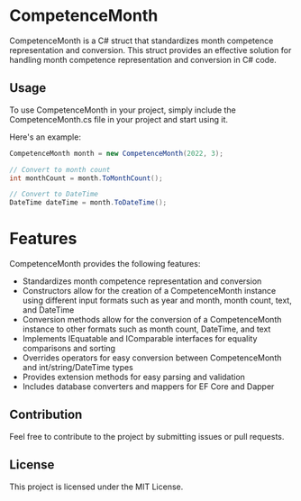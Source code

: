 # CompetenceMonth  
CompetenceMonth is a C# struct that standardizes month competence representation and conversion. This struct provides an effective solution for handling month competence representation and conversion in C# code.

## Usage
To use CompetenceMonth in your project, simply include the CompetenceMonth.cs file in your project and start using it.

Here's an example:

```csharp
CompetenceMonth month = new CompetenceMonth(2022, 3);

// Convert to month count
int monthCount = month.ToMonthCount();

// Convert to DateTime
DateTime dateTime = month.ToDateTime();
```

# Features
CompetenceMonth provides the following features:

- Standardizes month competence representation and conversion
- Constructors allow for the creation of a CompetenceMonth instance using different input formats such as year and month, month count, text, and DateTime
- Conversion methods allow for the conversion of a CompetenceMonth instance to other formats such as month count, DateTime, and text
- Implements IEquatable and IComparable interfaces for equality comparisons and sorting
- Overrides operators for easy conversion between CompetenceMonth and int/string/DateTime types
- Provides extension methods for easy parsing and validation
- Includes database converters and mappers for EF Core and Dapper

## Contribution
Feel free to contribute to the project by submitting issues or pull requests.

## License
This project is licensed under the MIT License.